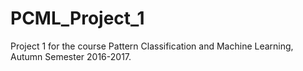 # PCML_Project_1
Project 1 for the course Pattern Classification and Machine Learning, Autumn Semester 2016-2017.
